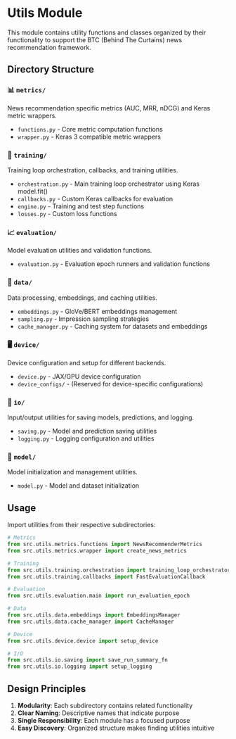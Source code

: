 # Utils Module

This module contains utility functions and classes organized by their functionality to support the BTC (Behind The Curtains) news recommendation framework.

## Directory Structure

### 📊 `metrics/`
News recommendation specific metrics (AUC, MRR, nDCG) and Keras metric wrappers.
- `functions.py` - Core metric computation functions
- `wrapper.py` - Keras 3 compatible metric wrappers

### 🚀 `training/`
Training loop orchestration, callbacks, and training utilities.
- `orchestration.py` - Main training loop orchestrator using Keras model.fit()
- `callbacks.py` - Custom Keras callbacks for evaluation
- `engine.py` - Training and test step functions
- `losses.py` - Custom loss functions

### 📈 `evaluation/`
Model evaluation utilities and validation functions.
- `evaluation.py` - Evaluation epoch runners and validation functions

### 💾 `data/`
Data processing, embeddings, and caching utilities.
- `embeddings.py` - GloVe/BERT embeddings management
- `sampling.py` - Impression sampling strategies
- `cache_manager.py` - Caching system for datasets and embeddings

### 🖥️ `device/`
Device configuration and setup for different backends.
- `device.py` - JAX/GPU device configuration
- `device_configs/` - (Reserved for device-specific configurations)

### 📝 `io/`
Input/output utilities for saving models, predictions, and logging.
- `saving.py` - Model and prediction saving utilities
- `logging.py` - Logging configuration and utilities

### 🔧 `model/`
Model initialization and management utilities.
- `model.py` - Model and dataset initialization

## Usage

Import utilities from their respective subdirectories:

```python
# Metrics
from src.utils.metrics.functions import NewsRecommenderMetrics
from src.utils.metrics.wrapper import create_news_metrics

# Training
from src.utils.training.orchestration import training_loop_orchestrator
from src.utils.training.callbacks import FastEvaluationCallback

# Evaluation
from src.utils.evaluation.main import run_evaluation_epoch

# Data
from src.utils.data.embeddings import EmbeddingsManager
from src.utils.data.cache_manager import CacheManager

# Device
from src.utils.device.device import setup_device

# I/O
from src.utils.io.saving import save_run_summary_fn
from src.utils.io.logging import setup_logging
```

## Design Principles

1. **Modularity**: Each subdirectory contains related functionality
2. **Clear Naming**: Descriptive names that indicate purpose
3. **Single Responsibility**: Each module has a focused purpose
4. **Easy Discovery**: Organized structure makes finding utilities intuitive